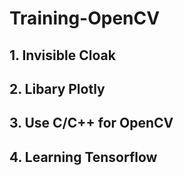 # Training-OpenCV
 ## 1. Invisible Cloak
 ## 2. Libary Plotly
 ## 3. Use C/C++ for OpenCV
 ## 4. Learning Tensorflow